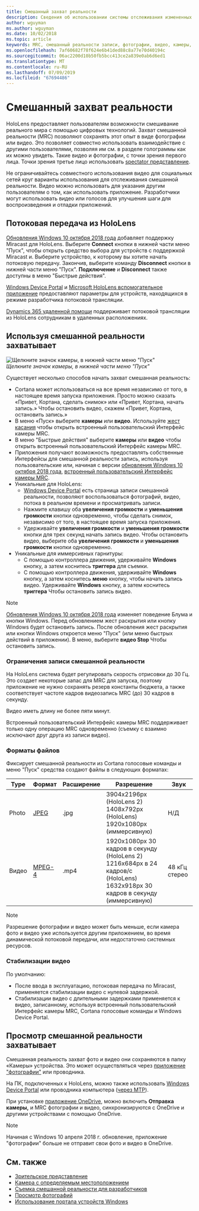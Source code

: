 ```yaml
---
title: Смешанный захват реальности
description: Сведения об использовании системы отслеживания измененных смешанной реальности.
author: wguyman
ms.author: wguyman
ms.date: 10/02/2018
ms.topic: article
keywords: MRC, смешанный реальности записи, фотографии, видео, камеры, записи, использования, поток, прямую трансляцию, демонстрации
ms.openlocfilehash: 7af60682f78f624e6b41ded88c8a77e70d40194c
ms.sourcegitcommit: 06ac2200d10b50fb5bcc413ce2a839e0ab6d6ed1
ms.translationtype: MT
ms.contentlocale: ru-RU
ms.lasthandoff: 07/09/2019
ms.locfileid: "67694486"
---
```

# <a name="mixed-reality-capture"></a>Смешанный захват реальности

HoloLens предоставляет пользователям возможности смешивание реального мира с помощью цифровых технологий. Захват смешанной реальности (MRC) позволяют сохранять этот опыт в виде фотографии или видео. Это позволяет совместно использовать взаимодействие с другими пользователями, позволяя им см. в разделе голограммы как их можно увидеть. Такие видео и фотографии, с точки зрения первого лица. Точки зрения третье лицо использовать [spectator представление](spectator-view.md).

Не ограничивайтесь совместного использования видео для социальных сетей круг варианты использования для отслеживания смешанной реальности. Видео можно использовать для указания другим пользователям о том, как использовать приложение. Разработчики могут использовать видео или голосов для улучшения шаги для воспроизведения и отладки приложений.

## <a name="live-streaming-from-hololens"></a>Потоковая передача из HoloLens

[Обновления Windows 10 октября 2018 года](release-notes-october-2018.md) добавляет поддержку Miracast для HoloLens. Выберите **Connect** кнопки в нижней части меню "Пуск", чтобы открыть средство выбора для устройств с поддержкой Miracast и. Выберите устройство, к которому вы хотите начать потоковую передачу. Закончив, выберите команду **Disconnect** кнопки в нижней части меню "Пуск".  **Подключение** и **Disconnect** также доступны в меню "Быстрые действия".

[Windows Device Portal](using-the-windows-device-portal.md) и [Microsoft HoloLens вспомогательное приложение](https://www.microsoft.com/store/productId/9NBLGGH4QWNX) предоставляют параметры для устройств, находящихся в режиме разработчика потоковой трансляции.

[Dynamics 365 удаленной помощи](https://dynamics.microsoft.com/en-us/mixed-reality/remote-assist) поддерживает потоковой трансляции из HoloLens сотрудникам в удаленных расположениях.

## <a name="taking-mixed-reality-captures"></a>Используя смешанной реальности захватывает

![Щелкните значок камеры, в нижней части меню "Пуск"](images/cameraiconinpins-300px.png)<br>
*Щелкните значок камеры, в нижней части меню "Пуск"*

Существует несколько способов начать захват смешанная реальность:
* Cortana может использоваться на все время независимо от того, в настоящее время запуска приложения. Просто можно сказать «Привет, Кортана, сделать снимок» или «Привет, Кортана, начать запись.» Чтобы остановить видео, скажем «Привет, Кортана, остановить запись.»
* В меню «Пуск» выберите **камеры** или **видео**. Используйте [жест касания](gestures.md#air-tap) чтобы открыть встроенный пользовательский Интерфейс камеры MRC.
* В меню "Быстрые действия" выберите **камеры** или **видео** чтобы открыть встроенный пользовательский Интерфейс камеры MRC.
* Приложения получают возможность предоставлять собственные Интерфейсы для смешанной реальности запись, используя пользовательские или, начиная с версии [обновления Windows 10 октября 2018 года](release-notes-october-2018.md), [встроенный пользовательский Интерфейс камеры MRC](mixed-reality-capture-for-developers.md).
* Уникальные для HoloLens: 
    * [Windows Device Portal](using-the-windows-device-portal.md) есть страница записи смешанной реальности, позволяют воспользоваться фотографий, видео, потока в реальном времени и просматривать записи.
    * Нажмите клавишу оба **увеличения громкости** и **уменьшения громкости** кнопки одновременно, чтобы сделать снимок, независимо от того, в настоящее время запуска приложения.
    * Удерживайте **увеличения громкости** и **уменьшения громкости** кнопки для трех секунд начать запись видео. Чтобы остановить видео, выберите оба **увеличения громкости** и **уменьшения громкости** кнопки одновременно.
* Уникальные для иммерсивных гарнитуры: 
    * С помощью контроллера движения, удерживайте **Windows** кнопку, а затем коснитесь **триггера** для съемки. 
    * С помощью контроллера движения, удерживайте **Windows** кнопку, а затем коснитесь **меню** кнопку, чтобы начать запись видео. Удерживайте **Windows** кнопку, а затем коснитесь **триггера** Чтобы остановить запись видео.
    
>[!NOTE]
>[Обновления Windows 10 октября 2018 года](release-notes-october-2018.md) изменяет поведение Блума и кнопки Windows. Перед обновлением жест раскрытия или кнопку Windows будет остановить запись. После обновления жест раскрытия или кнопки Windows откроется меню "Пуск" (или меню быстрых действий в приложении). В меню, выберите **видео Stop** Чтобы остановить запись.

### <a name="limitations-of-mixed-reality-capture"></a>Ограничения записи смешанной реальности

На HoloLens система будет регулировать скорость отрисовки до 30 Гц. Это создает некоторые запас для MRC для запуска, поэтому приложение не нужно сохранять резерв константы бюджета, а также соответствует частоте кадров видеозапись MRC (до) 30 кадров в секунду.

Видео иметь длину не более пяти минут.

Встроенный пользовательский Интерфейс камеры MRC поддерживает только одну операцию MRC одновременно (съемку с взаимно исключают друг друга из записи видео).

### <a name="file-formats"></a>Форматы файлов

Фиксирует смешанной реальности из Cortana голосовые команды и меню "Пуск" средства создают файлы в следующих форматах:

|  Type  |  Формат  |  Расширение  |  Разрешение  |  Звук | 
|----------|----------|----------|----------|----------|
|  Photo  |  [JPEG](https://en.wikipedia.org/wiki/JPEG)  |  .jpg  |  3904x2196px (HoloLens 2)<br> 1408x792px (HoloLens)<br> 1920x1080px (иммерсивную) |  Н/Д | 
|  Видео  |  [MPEG-4](https://en.wikipedia.org/wiki/MPEG-4)  |  .mp4  |  1920x1080px 30 кадров в секунду (HoloLens 2)<br> 1216x684px в 24 кадров/с (HoloLens)<br> 1632x918px 30 кадров в секунду (иммерсивную) |  48 кГц стерео | 

>[!NOTE]
>Разрешение фотографии и видео может быть меньше, если камера фото и видео уже используется другим приложением, во время динамической потоковой передачи, или недостаточно системных ресурсов.

### <a name="video-stabilization"></a>Стабилизации видео

По умолчанию:
* После ввода в эксплуатацию, потоковая передача по Miracast, применяется стабилизации видео с нулевой задержкой.
* Стабилизации видео с длительными задержками применяется к видео, записанному, используя встроенный пользовательский Интерфейс камеры MRC, Cortana голосовые команды и Windows Device Portal.

## <a name="viewing-mixed-reality-captures"></a>Просмотр смешанной реальности захватывает

Смешанная реальность захват фото и видео они сохраняются в папку «Камеры» устройства. Это может осуществляться через [приложение "фотографии"](see-your-photos.md#photos-app) или проводника.

На ПК, подключенных к HoloLens, можно также использовать [Windows Device Portal](using-the-windows-device-portal.md#mixed-reality-capture) или проводника компьютера ([через MTP](release-notes-april-2018.md#new-features-for-hololens)).

При установке [приложение OneDrive](https://www.microsoft.com/p/onedrive/9wzdncrfj1p3), можно включить **Отправка камеры,** и MRC фотографии и видео, синхронизируются с OneDrive и другими устройствами с помощью OneDrive.

>[!NOTE]
>Начиная с Windows 10 апреля 2018 г. обновление, приложение "фотографии" больше не отправит свои фото и видео в OneDrive.

## <a name="see-also"></a>См. также
* [Зрительское представление](spectator-view.md)
* [Камера с определяемым местоположением](locatable-camera.md)
* [Съемка смешанной реальности для разработчиков](mixed-reality-capture-for-developers.md)
* [Просмотр фотографий](see-your-photos.md)
* [Использование портала устройств Windows](using-the-windows-device-portal.md)
